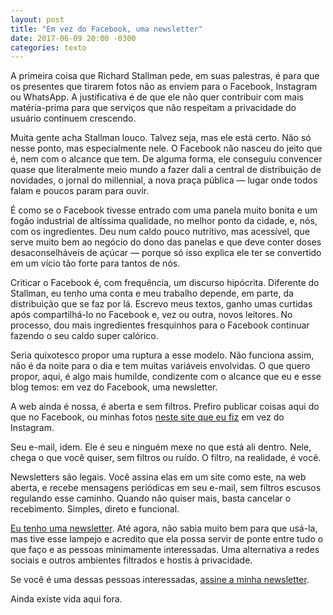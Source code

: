 ```yaml
---
layout: post
title: "Em vez do Facebook, uma newsletter"
date: 2017-06-09 20:00 -0300
categories: texto
---
```

A primeira coisa que Richard Stallman pede, em suas palestras, é para que os presentes que tirarem fotos não as enviem para o Facebook, Instagram ou WhatsApp. A justificativa é de que ele não quer contribuir com mais matéria-prima para que serviços que não respeitam a privacidade do usuário continuem crescendo.

Muita gente acha Stallman louco. Talvez seja, mas ele está certo. Não só nesse ponto, mas especialmente nele. O Facebook não nasceu do jeito que é, nem com o alcance que tem. De alguma forma, ele conseguiu convencer quase que literalmente meio mundo a fazer dali a central de distribuição de novidades, o jornal do millennial, a nova praça pública — lugar onde todos falam e poucos param para ouvir.

É como se o Facebook tivesse entrado com uma panela muito bonita e um fogão industrial de altíssima qualidade, no melhor ponto da cidade, e, nós, com os ingredientes. Deu num caldo pouco nutritivo, mas acessível, que serve muito bem ao negócio do dono das panelas e que deve conter doses desaconselháveis de açúcar — porque só isso explica ele ter se convertido em um vício tão forte para tantos de nós.

Criticar o Facebook é, com frequência, um discurso hipócrita. Diferente do Stallman, eu tenho uma conta e meu trabalho depende, em parte, da distribuição que se faz por lá. Escrevo meus textos, ganho umas curtidas após compartilhá-lo no Facebook e, vez ou outra, novos leitores. No processo, dou mais ingredientes fresquinhos para o Facebook continuar fazendo o seu caldo super calórico.

Seria quixotesco propor uma ruptura a esse modelo. Não funciona assim, não é da noite para o dia e tem muitas variáveis envolvidas. O que quero propor, aqui, é algo mais humilde, condizente com o alcance que eu e esse blog temos: em vez do Facebook, uma newsletter.

A web ainda é nossa, é aberta e sem filtros. Prefiro publicar coisas aqui do que no Facebook, ou minhas fotos [neste site que eu fiz](https://fotos.ghed.in) em vez do Instagram.

Seu e-mail, idem. Ele é seu e ninguém mexe no que está ali dentro. Nele, chega o que você quiser, sem filtros ou ruído. O filtro, na realidade, é você.

Newsletters são legais. Você assina elas em um site como este, na web aberta, e recebe mensagens periódicas em seu e-mail, sem filtros escusos regulando esse caminho. Quando não quiser mais, basta cancelar o recebimento. Simples, direto e funcional.

[Eu tenho uma newsletter](http://bit.ly/newsghedin). Até agora, não sabia muito bem para que usá-la, mas tive esse lampejo e acredito que ela possa servir de ponte entre tudo o que faço e as pessoas minimamente interessadas. Uma alternativa a redes sociais e outros ambientes filtrados e hostis à privacidade.

Se você é uma dessas pessoas interessadas, [assine a minha newsletter](http://bit.ly/newsghedin).

Ainda existe vida aqui fora.
